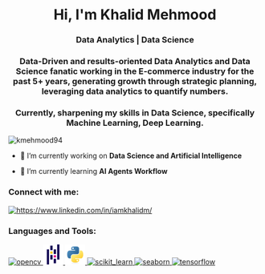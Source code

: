<h1 align="center">Hi, I'm Khalid Mehmood</h1>
<h3 align="center">Data Analytics | Data Science</h3>

<h3 align="center">Data-Driven and results-oriented Data Analytics and Data Science fanatic working in the E-commerce industry for the past 5+ years, generating growth through strategic planning, leveraging data analytics to quantify numbers.</h3>

<h3 align="center"> Currently, sharpening my skills in Data Science, specifically Machine Learning, Deep Learning.</h3>

<p align="left"> <img src="https://komarev.com/ghpvc/?username=kmehmood94&label=Profile%20views&color=0e75b6&style=flat" alt="kmehmood94" /> </p>

- 🔭 I’m currently working on **Data Science and Artificial Intelligence**

- 🌱 I’m currently learning **AI Agents Workflow**

<h3 align="left">Connect with me:</h3>
<p align="left">
<a href="https://linkedin.com/in/https://www.linkedin.com/in/iamkhalidm/" target="blank"><img align="center" src="https://raw.githubusercontent.com/rahuldkjain/github-profile-readme-generator/master/src/images/icons/Social/linked-in-alt.svg" alt="https://www.linkedin.com/in/iamkhalidm/" height="30" width="40" /></a>
</p>

<h3 align="left">Languages and Tools:</h3>
<p align="left"> <a href="https://opencv.org/" target="_blank" rel="noreferrer"> <img src="https://www.vectorlogo.zone/logos/opencv/opencv-icon.svg" alt="opencv" width="40" height="40"/> </a> <a href="https://pandas.pydata.org/" target="_blank" rel="noreferrer"> <img src="https://raw.githubusercontent.com/devicons/devicon/2ae2a900d2f041da66e950e4d48052658d850630/icons/pandas/pandas-original.svg" alt="pandas" width="40" height="40"/> </a> <a href="https://www.python.org" target="_blank" rel="noreferrer"> <img src="https://raw.githubusercontent.com/devicons/devicon/master/icons/python/python-original.svg" alt="python" width="40" height="40"/> </a> <a href="https://scikit-learn.org/" target="_blank" rel="noreferrer"> <img src="https://upload.wikimedia.org/wikipedia/commons/0/05/Scikit_learn_logo_small.svg" alt="scikit_learn" width="40" height="40"/> </a> <a href="https://seaborn.pydata.org/" target="_blank" rel="noreferrer"> <img src="https://seaborn.pydata.org/_images/logo-mark-lightbg.svg" alt="seaborn" width="40" height="40"/> </a> <a href="https://www.tensorflow.org" target="_blank" rel="noreferrer"> <img src="https://www.vectorlogo.zone/logos/tensorflow/tensorflow-icon.svg" alt="tensorflow" width="40" height="40"/> </a> </p>
